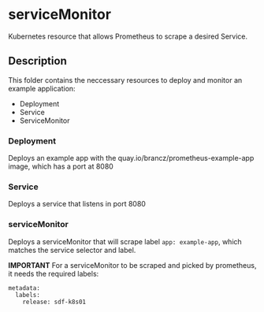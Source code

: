 # serviceMonitor
Kubernetes resource that allows Prometheus to scrape a desired Service.

## Description
This folder contains the neccessary resources to deploy and monitor an example application:

- Deployment
- Service
- ServiceMonitor

### Deployment
Deploys an example app with the quay.io/brancz/prometheus-example-app image, which has a port at 8080

### Service
Deploys a service that listens in port 8080

### serviceMonitor
Deploys a serviceMonitor that will scrape label `app: example-app`, which matches the service selector and label. 


**IMPORTANT**
For a serviceMonitor to be scraped and picked by prometheus, it needs the required labels:
```
metadata:
  labels:
    release: sdf-k8s01
```
